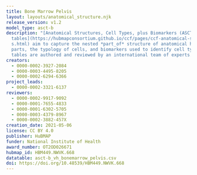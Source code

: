```yaml
---
title: Bone Marrow Pelvis
layout: layouts/anatomical_structure.njk
release_version: v1.2
model_type: asct-b
description: "[Anatomical Structures, Cell Types, plus Biomarkers (ASCT+B)
  tables](https://hubmapconsortium.github.io/ccf/pages/ccf-anatomical-structure\
  s.html) aim to capture the nested *part_of* structure of anatomical human body
  parts, the typology of cells, and biomarkers used to identify cell types. The
  tables are authored and reviewed by an international team of experts."
creators:
  - 0000-0002-3927-2084
  - 0000-0003-4495-8205
  - 0000-0002-6294-6366
project_leads:
  - 0000-0002-3321-6137
reviewers:
  - 0000-0002-9917-9092
  - 0000-0001-7655-4833
  - 0000-0001-6302-5705
  - 0000-0003-4379-8967
  - 0000-0002-3882-457X
creation_date: 2021-05-06
license: CC BY 4.0
publisher: HuBMAP
funder: National Institute of Health
award_number: OT2OD026671
hubmap_id: HBM449.NWVK.668
datatable: asct-b_vh_bonemarrow_pelvis.csv
doi: https://doi.org/10.48539/HBM449.NWVK.668
---
```


